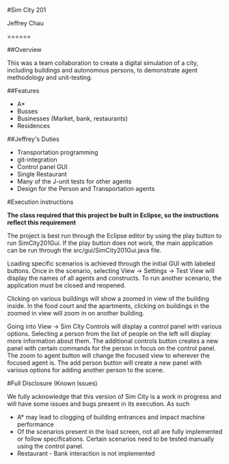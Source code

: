 #Sim City 201

Jeffrey Chau

======

##Overview

This was a team collaboration to create a digital simulation of a city, including buildings and autonomous persons, to demonstrate agent methodology and unit-testing. 

##Features
+ A*
+ Busses
+ Businesses (Market, bank, restaurants)
+ Residences

##Jeffrey's Duties
+ Transportation programming
+ git-integration
+ Control panel GUI
+ Single Restaurant
+ Many of the J-unit tests for other agents
+ Design for the Person and Transportation agents

#Execution instructions

**The class required that this project be built in Eclipse, so the instructions reflect this requirement**

The project is best run through the Eclipse editor by using the play button to run SimCity201Gui. If the play button does not work, the main application can be run through the src/gui/SimCity201Gui.java file. 

Loading specific scenarios is achieved through the initial GUI with labeled buttons. Once in the scenario, selecting View -> Settings -> Test View will display the names of all agents and constructs. To run another scenario, the application must be closed and reopened. 

Clicking on various buildings will show a zoomed in view of the building inside. In the food court and the apartments, clicking on buildings in the zoomed in view will zoom in on another building. 

Going into View -> Sim City Controls will display a control panel with various options. Selecting a person from the list of people on the left will display more information about them. The additional controls button creates a new panel with certain commands for the person in focus on the control panel. The zoom to agent button will change the focused view to wherever the focused agent is. The add person button will create a new panel with various options for adding another person to the scene.


#Full Disclosure (Known Issues)

We fully acknowledge that this version of Sim City is a work in progress and will have some issues and bugs present in its execution. As such

+ A* may lead to clogging of building entrances and impact machine performance
+ Of the scenarios present in the load screen, not all are fully implemented or follow specifications. Certain scenarios need to be tested manually using the control panel. 
+ Restaurant - Bank interaction is not implemented
